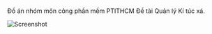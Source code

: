 ﻿# 
Đồ án nhóm môn công phần mềm PTITHCM
Đề tài Quản lý Kí túc xá.


![Screenshot](Screenshot123.png)